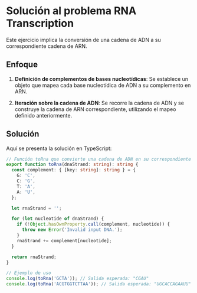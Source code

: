 # Solución al problema RNA Transcription

Este ejercicio implica la conversión de una cadena de ADN a su correspondiente cadena de ARN.

## Enfoque

1. **Definición de complementos de bases nucleotídicas**: Se establece un objeto que mapea cada base nucleotídica de ADN a su complemento en ARN.

2. **Iteración sobre la cadena de ADN**: Se recorre la cadena de ADN y se construye la cadena de ARN correspondiente, utilizando el mapeo definido anteriormente.

## Solución

Aquí se presenta la solución en TypeScript:

```typescript
// Función toRna que convierte una cadena de ADN en su correspondiente cadena de ARN
export function toRna(dnaStrand: string): string {
  const complement: { [key: string]: string } = {
    G: 'C',
    C: 'G',
    T: 'A',
    A: 'U',
  };

  let rnaStrand = '';

  for (let nucleotide of dnaStrand) {
    if (!Object.hasOwnProperty.call(complement, nucleotide)) {
      throw new Error('Invalid input DNA.');
    }
    rnaStrand += complement[nucleotide];
  }

  return rnaStrand;
}

// Ejemplo de uso
console.log(toRna('GCTA')); // Salida esperada: "CGAU"
console.log(toRna('ACGTGGTCTTAA')); // Salida esperada: "UGCACCAGAAUU"
```
